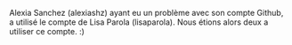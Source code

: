 Alexia Sanchez (alexiashz) ayant eu un problème avec son compte Github, a utilisé le compte de Lisa Parola (lisaparola). Nous étions alors deux a utiliser ce compte. :) 
